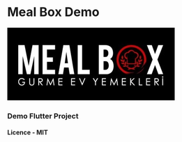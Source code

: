 # Meal Box Demo

<img src ="assets/images/logo.jpg" >

### Demo Flutter Project

#### Licence - MIT
